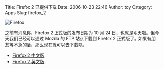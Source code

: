 Title: Firefox 2 已提供下载
Date: 2006-10-23 22:46
Author: toy
Category: Apps
Slug: firefox_2

![Firefox](http://i.linuxtoy.org/i/firefox2.png)

之前有消息称，Firefox 2 正式版的发布日期为 10 月 24
日，也就是明天啦。但今天我们已经可以通过 Mozilla 的 FTP 站点下载到
Firefox 2 正式版了。如果有朋友等不急的话，那么现在就可以去下载啰。

-   [Firefox 2
    中文版](ftp://ftp.mozilla.org/pub/mozilla.org/firefox/releases/2.0/linux-i686/zh-CN/)
-   [Firefox 2
    英文版](ftp://ftp.mozilla.org/pub/mozilla.org/firefox/releases/2.0/linux-i686/en-US/)

